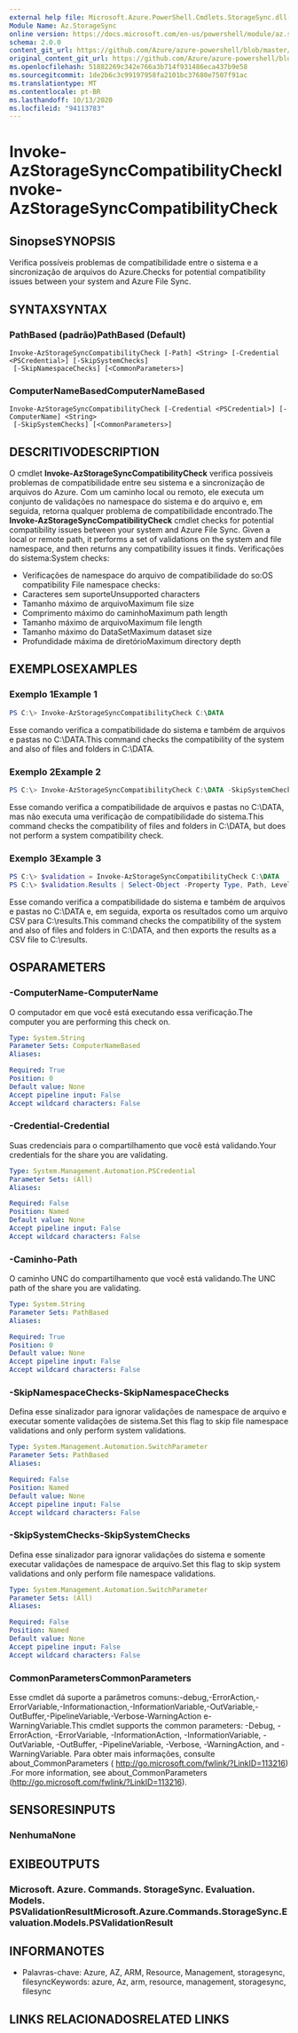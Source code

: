 ```yaml
---
external help file: Microsoft.Azure.PowerShell.Cmdlets.StorageSync.dll-Help.xml
Module Name: Az.StorageSync
online version: https://docs.microsoft.com/en-us/powershell/module/az.storagesync/invoke-azstoragesynccompatibilitycheck
schema: 2.0.0
content_git_url: https://github.com/Azure/azure-powershell/blob/master/src/StorageSync/StorageSync/help/Invoke-AzStorageSyncCompatibilityCheck.md
original_content_git_url: https://github.com/Azure/azure-powershell/blob/master/src/StorageSync/StorageSync/help/Invoke-AzStorageSyncCompatibilityCheck.md
ms.openlocfilehash: 51882269c342e766a3b714f931486eca437b9e58
ms.sourcegitcommit: 1de2b6c3c99197958fa2101bc37680e7507f91ac
ms.translationtype: MT
ms.contentlocale: pt-BR
ms.lasthandoff: 10/13/2020
ms.locfileid: "94113783"
---
```

# <span data-ttu-id="c23e0-101">Invoke-AzStorageSyncCompatibilityCheck</span><span class="sxs-lookup"><span data-stu-id="c23e0-101">Invoke-AzStorageSyncCompatibilityCheck</span></span>

## <span data-ttu-id="c23e0-102">Sinopse</span><span class="sxs-lookup"><span data-stu-id="c23e0-102">SYNOPSIS</span></span>
<span data-ttu-id="c23e0-103">Verifica possíveis problemas de compatibilidade entre o sistema e a sincronização de arquivos do Azure.</span><span class="sxs-lookup"><span data-stu-id="c23e0-103">Checks for potential compatibility issues between your system and Azure File Sync.</span></span>

## <span data-ttu-id="c23e0-104">SYNTAX</span><span class="sxs-lookup"><span data-stu-id="c23e0-104">SYNTAX</span></span>

### <span data-ttu-id="c23e0-105">PathBased (padrão)</span><span class="sxs-lookup"><span data-stu-id="c23e0-105">PathBased (Default)</span></span>
```
Invoke-AzStorageSyncCompatibilityCheck [-Path] <String> [-Credential <PSCredential>] [-SkipSystemChecks]
 [-SkipNamespaceChecks] [<CommonParameters>]
```

### <span data-ttu-id="c23e0-106">ComputerNameBased</span><span class="sxs-lookup"><span data-stu-id="c23e0-106">ComputerNameBased</span></span>
```
Invoke-AzStorageSyncCompatibilityCheck [-Credential <PSCredential>] [-ComputerName] <String>
 [-SkipSystemChecks] [<CommonParameters>]
```

## <span data-ttu-id="c23e0-107">DESCRITIVO</span><span class="sxs-lookup"><span data-stu-id="c23e0-107">DESCRIPTION</span></span>
<span data-ttu-id="c23e0-108">O cmdlet **Invoke-AzStorageSyncCompatibilityCheck** verifica possíveis problemas de compatibilidade entre seu sistema e a sincronização de arquivos do Azure. Com um caminho local ou remoto, ele executa um conjunto de validações no namespace do sistema e do arquivo e, em seguida, retorna qualquer problema de compatibilidade encontrado.</span><span class="sxs-lookup"><span data-stu-id="c23e0-108">The **Invoke-AzStorageSyncCompatibilityCheck** cmdlet checks for potential compatibility issues between your system and Azure File Sync. Given a local or remote path, it performs a set of validations on the system and file namespace, and then returns any compatibility issues it finds.</span></span>
<span data-ttu-id="c23e0-109">Verificações do sistema:</span><span class="sxs-lookup"><span data-stu-id="c23e0-109">System checks:</span></span>
- <span data-ttu-id="c23e0-110">Verificações de namespace do arquivo de compatibilidade do so:</span><span class="sxs-lookup"><span data-stu-id="c23e0-110">OS compatibility File namespace checks:</span></span>
- <span data-ttu-id="c23e0-111">Caracteres sem suporte</span><span class="sxs-lookup"><span data-stu-id="c23e0-111">Unsupported characters</span></span>
- <span data-ttu-id="c23e0-112">Tamanho máximo de arquivo</span><span class="sxs-lookup"><span data-stu-id="c23e0-112">Maximum file size</span></span>
- <span data-ttu-id="c23e0-113">Comprimento máximo do caminho</span><span class="sxs-lookup"><span data-stu-id="c23e0-113">Maximum path length</span></span>
- <span data-ttu-id="c23e0-114">Tamanho máximo de arquivo</span><span class="sxs-lookup"><span data-stu-id="c23e0-114">Maximum file length</span></span>
- <span data-ttu-id="c23e0-115">Tamanho máximo do DataSet</span><span class="sxs-lookup"><span data-stu-id="c23e0-115">Maximum dataset size</span></span>
- <span data-ttu-id="c23e0-116">Profundidade máxima de diretório</span><span class="sxs-lookup"><span data-stu-id="c23e0-116">Maximum directory depth</span></span>

## <span data-ttu-id="c23e0-117">EXEMPLOS</span><span class="sxs-lookup"><span data-stu-id="c23e0-117">EXAMPLES</span></span>

### <span data-ttu-id="c23e0-118">Exemplo 1</span><span class="sxs-lookup"><span data-stu-id="c23e0-118">Example 1</span></span>
```powershell
PS C:\> Invoke-AzStorageSyncCompatibilityCheck C:\DATA
```

<span data-ttu-id="c23e0-119">Esse comando verifica a compatibilidade do sistema e também de arquivos e pastas no C:\DATA.</span><span class="sxs-lookup"><span data-stu-id="c23e0-119">This command checks the compatibility of the system and also of files and folders in C:\DATA.</span></span>

### <span data-ttu-id="c23e0-120">Exemplo 2</span><span class="sxs-lookup"><span data-stu-id="c23e0-120">Example 2</span></span>
```powershell
PS C:\> Invoke-AzStorageSyncCompatibilityCheck C:\DATA -SkipSystemChecks
```

<span data-ttu-id="c23e0-121">Esse comando verifica a compatibilidade de arquivos e pastas no C:\DATA, mas não executa uma verificação de compatibilidade do sistema.</span><span class="sxs-lookup"><span data-stu-id="c23e0-121">This command checks the compatibility of files and folders in C:\DATA, but does not perform a system compatibility check.</span></span>

### <span data-ttu-id="c23e0-122">Exemplo 3</span><span class="sxs-lookup"><span data-stu-id="c23e0-122">Example 3</span></span>
```powershell
PS C:\> $validation = Invoke-AzStorageSyncCompatibilityCheck C:\DATA
PS C:\> $validation.Results | Select-Object -Property Type, Path, Level, Description, Result | Export-Csv -Path C:\results.csv -Encoding utf8
```

<span data-ttu-id="c23e0-123">Esse comando verifica a compatibilidade do sistema e também de arquivos e pastas no C:\DATA e, em seguida, exporta os resultados como um arquivo CSV para C:\results.</span><span class="sxs-lookup"><span data-stu-id="c23e0-123">This command checks the compatibility of the system and also of files and folders in C:\DATA, and then exports the results as a CSV file to C:\results.</span></span>

## <span data-ttu-id="c23e0-124">OS</span><span class="sxs-lookup"><span data-stu-id="c23e0-124">PARAMETERS</span></span>

### <span data-ttu-id="c23e0-125">-ComputerName</span><span class="sxs-lookup"><span data-stu-id="c23e0-125">-ComputerName</span></span>
<span data-ttu-id="c23e0-126">O computador em que você está executando essa verificação.</span><span class="sxs-lookup"><span data-stu-id="c23e0-126">The computer you are performing this check on.</span></span>

```yaml
Type: System.String
Parameter Sets: ComputerNameBased
Aliases:

Required: True
Position: 0
Default value: None
Accept pipeline input: False
Accept wildcard characters: False
```

### <span data-ttu-id="c23e0-127">-Credential</span><span class="sxs-lookup"><span data-stu-id="c23e0-127">-Credential</span></span>
<span data-ttu-id="c23e0-128">Suas credenciais para o compartilhamento que você está validando.</span><span class="sxs-lookup"><span data-stu-id="c23e0-128">Your credentials for the share you are validating.</span></span>

```yaml
Type: System.Management.Automation.PSCredential
Parameter Sets: (All)
Aliases:

Required: False
Position: Named
Default value: None
Accept pipeline input: False
Accept wildcard characters: False
```

### <span data-ttu-id="c23e0-129">-Caminho</span><span class="sxs-lookup"><span data-stu-id="c23e0-129">-Path</span></span>
<span data-ttu-id="c23e0-130">O caminho UNC do compartilhamento que você está validando.</span><span class="sxs-lookup"><span data-stu-id="c23e0-130">The UNC path of the share you are validating.</span></span>

```yaml
Type: System.String
Parameter Sets: PathBased
Aliases:

Required: True
Position: 0
Default value: None
Accept pipeline input: False
Accept wildcard characters: False
```

### <span data-ttu-id="c23e0-131">-SkipNamespaceChecks</span><span class="sxs-lookup"><span data-stu-id="c23e0-131">-SkipNamespaceChecks</span></span>
<span data-ttu-id="c23e0-132">Defina esse sinalizador para ignorar validações de namespace de arquivo e executar somente validações de sistema.</span><span class="sxs-lookup"><span data-stu-id="c23e0-132">Set this flag to skip file namespace validations and only perform system validations.</span></span>

```yaml
Type: System.Management.Automation.SwitchParameter
Parameter Sets: PathBased
Aliases:

Required: False
Position: Named
Default value: None
Accept pipeline input: False
Accept wildcard characters: False
```

### <span data-ttu-id="c23e0-133">-SkipSystemChecks</span><span class="sxs-lookup"><span data-stu-id="c23e0-133">-SkipSystemChecks</span></span>
<span data-ttu-id="c23e0-134">Defina esse sinalizador para ignorar validações do sistema e somente executar validações de namespace de arquivo.</span><span class="sxs-lookup"><span data-stu-id="c23e0-134">Set this flag to skip system validations and only perform file namespace validations.</span></span>

```yaml
Type: System.Management.Automation.SwitchParameter
Parameter Sets: (All)
Aliases:

Required: False
Position: Named
Default value: None
Accept pipeline input: False
Accept wildcard characters: False
```

### <span data-ttu-id="c23e0-135">CommonParameters</span><span class="sxs-lookup"><span data-stu-id="c23e0-135">CommonParameters</span></span>
<span data-ttu-id="c23e0-136">Esse cmdlet dá suporte a parâmetros comuns:-debug,-ErrorAction,-ErrorVariable,-Informationaction,-InformationVariable,-OutVariable,-OutBuffer,-PipelineVariable,-Verbose-WarningAction e-WarningVariable.</span><span class="sxs-lookup"><span data-stu-id="c23e0-136">This cmdlet supports the common parameters: -Debug, -ErrorAction, -ErrorVariable, -InformationAction, -InformationVariable, -OutVariable, -OutBuffer, -PipelineVariable, -Verbose, -WarningAction, and -WarningVariable.</span></span> <span data-ttu-id="c23e0-137">Para obter mais informações, consulte about_CommonParameters ( http://go.microsoft.com/fwlink/?LinkID=113216) .</span><span class="sxs-lookup"><span data-stu-id="c23e0-137">For more information, see about_CommonParameters (http://go.microsoft.com/fwlink/?LinkID=113216).</span></span>

## <span data-ttu-id="c23e0-138">SENSORES</span><span class="sxs-lookup"><span data-stu-id="c23e0-138">INPUTS</span></span>

### <span data-ttu-id="c23e0-139">Nenhuma</span><span class="sxs-lookup"><span data-stu-id="c23e0-139">None</span></span>

## <span data-ttu-id="c23e0-140">EXIBE</span><span class="sxs-lookup"><span data-stu-id="c23e0-140">OUTPUTS</span></span>

### <span data-ttu-id="c23e0-141">Microsoft. Azure. Commands. StorageSync. Evaluation. Models. PSValidationResult</span><span class="sxs-lookup"><span data-stu-id="c23e0-141">Microsoft.Azure.Commands.StorageSync.Evaluation.Models.PSValidationResult</span></span>

## <span data-ttu-id="c23e0-142">INFORMA</span><span class="sxs-lookup"><span data-stu-id="c23e0-142">NOTES</span></span>
* <span data-ttu-id="c23e0-143">Palavras-chave: Azure, AZ, ARM, Resource, Management, storagesync, filesync</span><span class="sxs-lookup"><span data-stu-id="c23e0-143">Keywords: azure, Az, arm, resource, management, storagesync, filesync</span></span>

## <span data-ttu-id="c23e0-144">LINKS RELACIONADOS</span><span class="sxs-lookup"><span data-stu-id="c23e0-144">RELATED LINKS</span></span>
